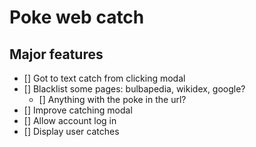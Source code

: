 # Poke web catch

## Major features

- [] Got to text catch from clicking modal
- [] Blacklist some pages: bulbapedia, wikidex, google?
    - [] Anything with the poke in the url?
- [] Improve catching modal
- [] Allow account log in
- [] Display user catches
